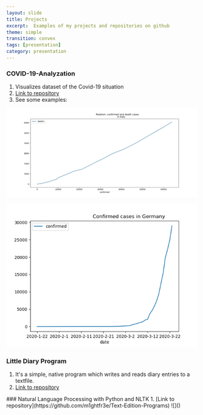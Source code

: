 ```yaml
---
layout: slide
title: Projects
excerpt:  Examples of my projects and repositories on github
theme: simple
transition: convex
tags: [presentation]
category: presentation
---
```

<section data-markdown>

### COVID-19-Analyzation
1. Visualizes dataset of the Covid-19 situation
2. [Link to repository](https://github.com/m1ghtfr3e/COVID-19-Analyzation)
3. See some examples:

![Relation of confirmed and death cases in Italy](/images/conf-dead.jpg)

![Chronical Evoultion of confirmed cases in Germany](/images/conf-GER.png)

</section>
<section data-markdown>
  
### Little Diary Program


1. It's a simple, native program which writes and reads diary entries 
   to a textfile. 
2. [Link to repository](https://github.com/m1ghtfr3e/Diary)
  
  
</section>
<section data-markdown>
### Natural Language Processing with Python and NLTK
1. [Link to repository](https://github.com/m1ghtfr3e/Text-Edition-Programs)
![]()
  
</section>
